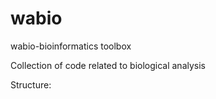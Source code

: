 wabio
=====

wabio-bioinformatics toolbox

Collection of code related to biological analysis

Structure:


